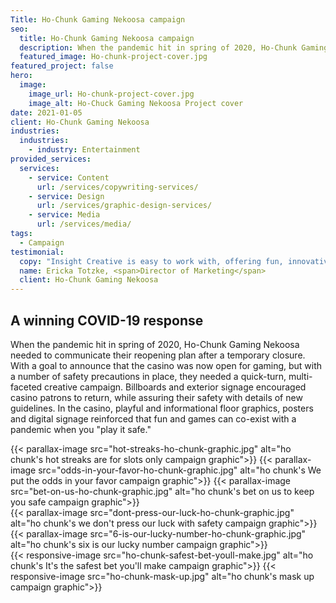 ```yaml
---
Title: Ho-Chunk Gaming Nekoosa campaign
seo:
  title: Ho-Chunk Gaming Nekoosa campaign
  description: When the pandemic hit in spring of 2020, Ho-Chunk Gaming Nekoosa relied on Insight to communicate their reopening plan after a temporary closure.
  featured_image: Ho-chunk-project-cover.jpg
featured_project: false
hero:
  image:
    image_url: Ho-chunk-project-cover.jpg
    image_alt: Ho-Chuck Gaming Nekoosa Project cover
date: 2021-01-05
client: Ho-Chunk Gaming Nekoosa
industries:
  industries:
    - industry: Entertainment
provided_services:
  services:
    - service: Content
      url: /services/copywriting-services/
    - service: Design
      url: /services/graphic-design-services/
    - service: Media
      url: /services/media/
tags:
  - Campaign
testimonial:
  copy: "Insight Creative is easy to work with, offering fun, innovative ideas. In a short amount of time, this small team of steam has impressed us with their outside-the-box thought processes based on streamlined systems."
  name: Ericka Totzke, <span>Director of Marketing</span>
  client: Ho-Chunk Gaming Nekoosa
---
```


<div class="block">
  <div class="wrapper flow">

  ## A winning COVID-19 response

  When the pandemic hit in spring of 2020, Ho-Chunk Gaming Nekoosa needed to communicate their reopening plan after a temporary closure. With a goal to announce that the casino was now open for gaming, but with a number of safety precautions in place, they needed a quick-turn, multi-faceted creative campaign. Billboards and exterior signage encouraged casino patrons to return, while assuring their safety with details of new guidelines. In the casino, playful and informational floor graphics, posters and digital signage reinforced that fun and games can co-exist with a pandemic when you "play it safe."
  </div>
</div>

<div class="wrapper-md">
  <div class="flex-grid">
  {{< parallax-image src="hot-streaks-ho-chunk-graphic.jpg" alt="ho chunk's hot streaks are for slots only campaign graphic">}}
  {{< parallax-image src="odds-in-your-favor-ho-chunk-graphic.jpg" alt="ho chunk's We put the odds in your favor campaign graphic">}}
  {{< parallax-image src="bet-on-us-ho-chunk-graphic.jpg" alt="ho chunk's bet on us to keep you safe campaign graphic">}}
  </div>

  <div class="flex-grid">
  {{< parallax-image src="dont-press-our-luck-ho-chunk-graphic.jpg" alt="ho chunk's we don't press our luck with safety campaign graphic">}}
  {{< parallax-image src="6-is-our-lucky-number-ho-chunk-graphic.jpg" alt="ho chunk's six is our lucky number campaign graphic">}}
  </div>

  <div class="flex-grid">
  {{< responsive-image src="ho-chunk-safest-bet-youll-make.jpg" alt="ho chunk's It's the safest bet you'll make campaign graphic">}}
  {{< responsive-image src="ho-chunk-mask-up.jpg" alt="ho chunk's mask up campaign graphic">}}
  </div>
</div>

